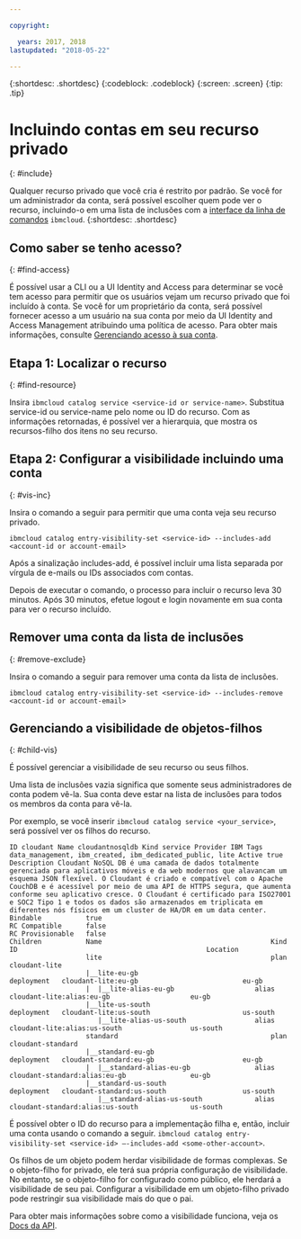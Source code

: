```yaml
---

copyright:

  years: 2017, 2018
lastupdated: "2018-05-22"

---
```


{:shortdesc: .shortdesc}
{:codeblock: .codeblock}
{:screen: .screen}
{:tip: .tip}

# Incluindo contas em seu recurso privado
{: #include}

Qualquer recurso privado que você cria é restrito por padrão. Se você for um administrador da conta, será possível escolher quem pode ver o recurso, incluindo-o em uma lista de inclusões com a [interface da linha de comandos](/docs/cli/reference/bluemix_cli/bx_cli.html#ibmcloud_catalog_entry_visibility_set) `ibmcloud`.
{:shortdesc: .shortdesc}

## Como saber se tenho acesso?
{: #find-access}

É possível usar a CLI ou a UI Identity and Access para determinar se você tem acesso para permitir que os usuários vejam um recurso privado que foi incluído à conta. Se você for um proprietário da conta, será possível fornecer acesso a um usuário na sua conta por meio da UI Identity and Access Management atribuindo uma política de acesso. Para obter mais informações, consulte [Gerenciando acesso à sua conta](access.html).

## Etapa 1: Localizar o recurso
{: #find-resource}

Insira `ibmcloud catalog service <service-id or service-name>`. Substitua service-id ou service-name pelo nome ou ID do recurso. Com as informações retornadas, é possível ver a hierarquia, que mostra os recursos-filho dos itens no seu recurso.

## Etapa 2: Configurar a visibilidade incluindo uma conta
{: #vis-inc}

Insira o comando a seguir para permitir que uma conta veja seu recurso privado.

`ibmcloud catalog entry-visibility-set <service-id> --includes-add <account-id or account-email>`

Após a sinalização includes-add, é possível incluir uma lista separada por vírgula de e-mails ou IDs associados com contas.

Depois de executar o comando, o processo para incluir o recurso leva 30 minutos. Após 30 minutos, efetue logout e login novamente em sua conta para ver o recurso incluído.

## Remover uma conta da lista de inclusões
{: #remove-exclude}

Insira o comando a seguir para remover uma conta da lista de inclusões.

`ibmcloud catalog entry-visibility-set <service-id> --includes-remove <account-id or account-email>`

## Gerenciando a visibilidade de objetos-filhos
{: #child-vis}

É possível gerenciar a visibilidade de seu recurso ou seus filhos.

Uma lista de inclusões vazia significa que somente seus administradores de conta podem vê-la. Sua conta deve estar na lista de inclusões para todos os membros da conta para vê-la.

Por exemplo, se você inserir `ibmcloud catalog service <your_service>`, será possível ver os filhos do recurso.

```
ID cloudant Name cloudantnosqldb Kind service Provider IBM Tags data_management, ibm_created, ibm_dedicated_public, lite Active true Description Cloudant NoSQL DB é uma camada de dados totalmente gerenciada para aplicativos móveis e da web modernos que alavancam um esquema JSON flexível. O Cloudant é criado e compatível com o Apache CouchDB e é acessível por meio de uma API de HTTPS segura, que aumenta conforme seu aplicativo cresce. O Cloudant é certificado para ISO27001 e SOC2 Tipo 1 e todos os dados são armazenados em triplicata em diferentes nós físicos em um cluster de HA/DR em um data center.
Bindable           true
RC Compatible      false
RC Provisionable   false
Children           Name                                          Kind         ID                                               Location
                   lite                                          plan         cloudant-lite
                   |__lite-eu-gb                             deployment   cloudant-lite:eu-gb                          eu-gb
                   |  |__lite-alias-eu-gb                    alias        cloudant-lite:alias:eu-gb                    eu-gb
                   |__lite-us-south                          deployment   cloudant-lite:us-south                       us-south
                      |__lite-alias-us-south                 alias        cloudant-lite:alias:us-south                 us-south
                   standard                                      plan         cloudant-standard
                   |__standard-eu-gb                         deployment   cloudant-standard:eu-gb                      eu-gb
                   |  |__standard-alias-eu-gb                alias        cloudant-standard:alias:eu-gb                eu-gb
                   |__standard-us-south                      deployment   cloudant-standard:us-south                   us-south
                      |__standard-alias-us-south             alias        cloudant-standard:alias:us-south             us-south
```

É possível obter o ID do recurso para a implementação filha e, então, incluir uma conta usando o comando a seguir. `ibmcloud catalog entry-visibility-set <service-id> —-includes-add <some-other-account>`.

Os filhos de um objeto podem herdar visibilidade de formas complexas. Se o objeto-filho for privado, ele terá sua própria configuração de visibilidade. No entanto, se o objeto-filho for configurado como público, ele herdará a visibilidade de seu pai. Configurar a visibilidade em um objeto-filho privado pode restringir sua visibilidade mais do que o pai.

Para obter mais informações sobre como a visibilidade funciona, veja os [Docs da API](https://console.bluemix.net/apidocs/682).
